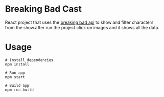 # Breaking Bad Cast

React project that uses the [breaking bad api](https://breakingbadapi.com/documentation) to show and filter characters from the show.after run the project click on images and it shows all the data.

# Usage

```
# Install dependencies
npm install
```

```
# Run app
npm start
```

```
# Build app
npm run build
```
